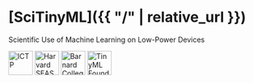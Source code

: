 # [SciTinyML]({{ "/" | relative_url }})

Scientific Use of Machine Learning on Low-Power Devices<br>

<a style="text-decoration:none" href="https://www.ictp.it/">
  <img src="{{ '/assets/ictp.svg' | relative_url }}" alt="ICTP" style="height: 3.0rem">
</a>
<a style="text-decoration:none" href="https://www.seas.harvard.edu/">
  <img src="{{ '/assets/seas.svg' | relative_url }}" alt="Harvard SEAS" style="height: 3.0rem">
</a>
<a style="text-decoration:none" href="https://cs.barnard.edu">
  <img src="{{ '/assets/barnard.png' | relative_url }}" alt="Barnard College" style="height: 3.0rem">
</a>
<a style="text-decoration:none" href="https://www.tinyml.org/">
  <img src="{{ '/assets/tinyML.svg' | relative_url }}" alt="TinyML Foundation" style="height: 3.0rem">
</a>